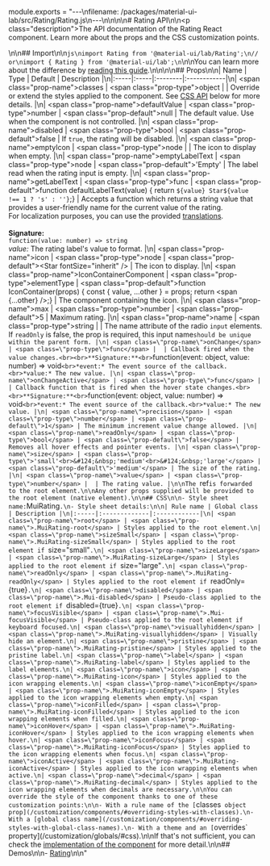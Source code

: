 module.exports = "---\nfilename: /packages/material-ui-lab/src/Rating/Rating.js\n---\n\n<!--- This documentation is automatically generated, do not try to edit it. -->\n\n# Rating API\n\n<p class=\"description\">The API documentation of the Rating React component. Learn more about the props and the CSS customization points.</p>\n\n## Import\n\n```js\nimport Rating from '@material-ui/lab/Rating';\n// or\nimport { Rating } from '@material-ui/lab';\n```\n\nYou can learn more about the difference by [reading this guide](/guides/minimizing-bundle-size/).\n\n\n\n## Props\n\n| Name | Type | Default | Description |\n|:-----|:-----|:--------|:------------|\n| <span class=\"prop-name\">classes</span> | <span class=\"prop-type\">object</span> |  | Override or extend the styles applied to the component. See [CSS API](#css) below for more details. |\n| <span class=\"prop-name\">defaultValue</span> | <span class=\"prop-type\">number</span> | <span class=\"prop-default\">null</span> | The default value. Use when the component is not controlled. |\n| <span class=\"prop-name\">disabled</span> | <span class=\"prop-type\">bool</span> | <span class=\"prop-default\">false</span> | If `true`, the rating will be disabled. |\n| <span class=\"prop-name\">emptyIcon</span> | <span class=\"prop-type\">node</span> |  | The icon to display when empty. |\n| <span class=\"prop-name\">emptyLabelText</span> | <span class=\"prop-type\">node</span> | <span class=\"prop-default\">'Empty'</span> | The label read when the rating input is empty. |\n| <span class=\"prop-name\">getLabelText</span> | <span class=\"prop-type\">func</span> | <span class=\"prop-default\">function defaultLabelText(value) {  return `${value} Star${value !== 1 ? 's' : ''}`;}</span> | Accepts a function which returns a string value that provides a user-friendly name for the current value of the rating.<br>For localization purposes, you can use the provided [translations](/guides/localization/).<br><br>**Signature:**<br>`function(value: number) => string`<br>*value:* The rating label's value to format. |\n| <span class=\"prop-name\">icon</span> | <span class=\"prop-type\">node</span> | <span class=\"prop-default\">&lt;Star fontSize=\"inherit\" /></span> | The icon to display. |\n| <span class=\"prop-name\">IconContainerComponent</span> | <span class=\"prop-type\">elementType</span> | <span class=\"prop-default\">function IconContainer(props) {  const { value, ...other } = props;  return &lt;span {...other} />;}</span> | The component containing the icon. |\n| <span class=\"prop-name\">max</span> | <span class=\"prop-type\">number</span> | <span class=\"prop-default\">5</span> | Maximum rating. |\n| <span class=\"prop-name\">name</span> | <span class=\"prop-type\">string</span> |  | The name attribute of the radio `input` elements. If `readOnly` is false, the prop is required, this input name`should be unique within the parent form. |\n| <span class=\"prop-name\">onChange</span> | <span class=\"prop-type\">func</span> |  | Callback fired when the value changes.<br><br>**Signature:**<br>`function(event: object, value: number) => void`<br>*event:* The event source of the callback.<br>*value:* The new value. |\n| <span class=\"prop-name\">onChangeActive</span> | <span class=\"prop-type\">func</span> |  | Callback function that is fired when the hover state changes.<br><br>**Signature:**<br>`function(event: object, value: number) => void`<br>*event:* The event source of the callback.<br>*value:* The new value. |\n| <span class=\"prop-name\">precision</span> | <span class=\"prop-type\">number</span> | <span class=\"prop-default\">1</span> | The minimum increment value change allowed. |\n| <span class=\"prop-name\">readOnly</span> | <span class=\"prop-type\">bool</span> | <span class=\"prop-default\">false</span> | Removes all hover effects and pointer events. |\n| <span class=\"prop-name\">size</span> | <span class=\"prop-type\">'small'<br>&#124;&nbsp;'medium'<br>&#124;&nbsp;'large'</span> | <span class=\"prop-default\">'medium'</span> | The size of the rating. |\n| <span class=\"prop-name\">value</span> | <span class=\"prop-type\">number</span> |  | The rating value. |\n\nThe `ref` is forwarded to the root element.\n\nAny other props supplied will be provided to the root element (native element).\n\n## CSS\n\n- Style sheet name: `MuiRating`.\n- Style sheet details:\n\n| Rule name | Global class | Description |\n|:-----|:-------------|:------------|\n| <span class=\"prop-name\">root</span> | <span class=\"prop-name\">.MuiRating-root</span> | Styles applied to the root element.\n| <span class=\"prop-name\">sizeSmall</span> | <span class=\"prop-name\">.MuiRating-sizeSmall</span> | Styles applied to the root element if `size=\"small\"`.\n| <span class=\"prop-name\">sizeLarge</span> | <span class=\"prop-name\">.MuiRating-sizeLarge</span> | Styles applied to the root element if `size=\"large\"`.\n| <span class=\"prop-name\">readOnly</span> | <span class=\"prop-name\">.MuiRating-readOnly</span> | Styles applied to the root element if `readOnly={true}`.\n| <span class=\"prop-name\">disabled</span> | <span class=\"prop-name\">.Mui-disabled</span> | Pseudo-class applied to the root element if `disabled={true}`.\n| <span class=\"prop-name\">focusVisible</span> | <span class=\"prop-name\">.Mui-focusVisible</span> | Pseudo-class applied to the root element if keyboard focused.\n| <span class=\"prop-name\">visuallyhidden</span> | <span class=\"prop-name\">.MuiRating-visuallyhidden</span> | Visually hide an element.\n| <span class=\"prop-name\">pristine</span> | <span class=\"prop-name\">.MuiRating-pristine</span> | Styles applied to the pristine label.\n| <span class=\"prop-name\">label</span> | <span class=\"prop-name\">.MuiRating-label</span> | Styles applied to the label elements.\n| <span class=\"prop-name\">icon</span> | <span class=\"prop-name\">.MuiRating-icon</span> | Styles applied to the icon wrapping elements.\n| <span class=\"prop-name\">iconEmpty</span> | <span class=\"prop-name\">.MuiRating-iconEmpty</span> | Styles applied to the icon wrapping elements when empty.\n| <span class=\"prop-name\">iconFilled</span> | <span class=\"prop-name\">.MuiRating-iconFilled</span> | Styles applied to the icon wrapping elements when filled.\n| <span class=\"prop-name\">iconHover</span> | <span class=\"prop-name\">.MuiRating-iconHover</span> | Styles applied to the icon wrapping elements when hover.\n| <span class=\"prop-name\">iconFocus</span> | <span class=\"prop-name\">.MuiRating-iconFocus</span> | Styles applied to the icon wrapping elements when focus.\n| <span class=\"prop-name\">iconActive</span> | <span class=\"prop-name\">.MuiRating-iconActive</span> | Styles applied to the icon wrapping elements when active.\n| <span class=\"prop-name\">decimal</span> | <span class=\"prop-name\">.MuiRating-decimal</span> | Styles applied to the icon wrapping elements when decimals are necessary.\n\nYou can override the style of the component thanks to one of these customization points:\n\n- With a rule name of the [`classes` object prop](/customization/components/#overriding-styles-with-classes).\n- With a [global class name](/customization/components/#overriding-styles-with-global-class-names).\n- With a theme and an [`overrides` property](/customization/globals/#css).\n\nIf that's not sufficient, you can check the [implementation of the component](https://github.com/Foso/material-ui/blob/master/packages/material-ui-lab/src/Rating/Rating.js) for more detail.\n\n## Demos\n\n- [Rating](/components/rating/)\n\n"